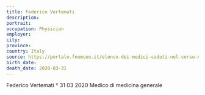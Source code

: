 ```yaml
---
title: Federico Vertemati
description: 
portrait: 
occupation: Physician
employer: 
city: 
province: 
country: Italy
source: https://portale.fnomceo.it/elenco-dei-medici-caduti-nel-corso-dellepidemia-di-covid-19/
birth_date: 
death_date: 2020-03-31
---
```


Federico Vertemati † 31 03 2020
Medico di medicina generale